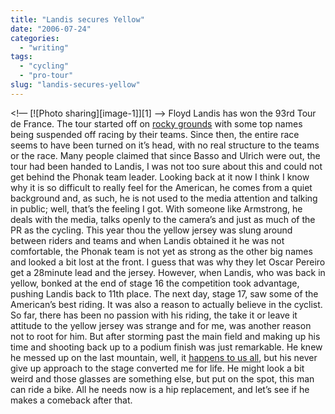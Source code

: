 ```yaml
---
title: "Landis secures Yellow"
date: "2006-07-24"
categories:
  - "writing"
tags:
  - "cycling"
  - "pro-tour"
slug: "landis-secures-yellow"
---
```


 <!— [![Photo sharing][image-1]][1] —>
Floyd Landis has won the 93rd Tour de France. The tour started off on [rocky grounds](https://adamchamberlin.info/2006/06/last-minute-shake-up) with some top names being suspended off racing by their teams. Since then, the entire race seems to have been turned on it’s head, with no real structure to the teams or the race. Many people claimed that since Basso and Ulrich were out, the tour had been handed to Landis, I was not too sure about this and could not get behind the Phonak team leader. Looking back at it now I think I know why it is so difficult to really feel for the American, he comes from a quiet background and, as such, he is not used to the media attention and talking in public; well, that’s the feeling I got. With someone like Armstrong, he deals with the media, talks openly to the camera’s and just as much of the PR as the cycling. This year thou the yellow jersey was slung around between riders and teams and when Landis obtained it he was not comfortable, the Phonak team is not yet as strong as the other big names and looked a bit lost at the front. I guess that was why they let Oscar Pereiro get a 28minute lead and the jersey. However, when Landis, who was back in yellow, bonked at the end of stage 16 the competition took advantage, pushing Landis back to 11th place. The next day, stage 17, saw some of the American’s best riding. It was also a reason to actually believe in the cyclist. So far, there has been no passion with his riding, the take it or leave it attitude to the yellow jersey was strange and for me, was another reason not to root for him. But after storming past the main field and making up his time and shooting back up to a podium finish was just remarkable. He knew he messed up on the last mountain, well, it [happens to us all](https://adamchamberlin.info/2006/01/my-first-bonk), but his never give up approach to the stage converted me for life. He might look a bit weird and those glasses are something else, but put on the spot, this man can ride a bike. All he needs now is a hip replacement, and let’s see if he makes a comeback after that.
